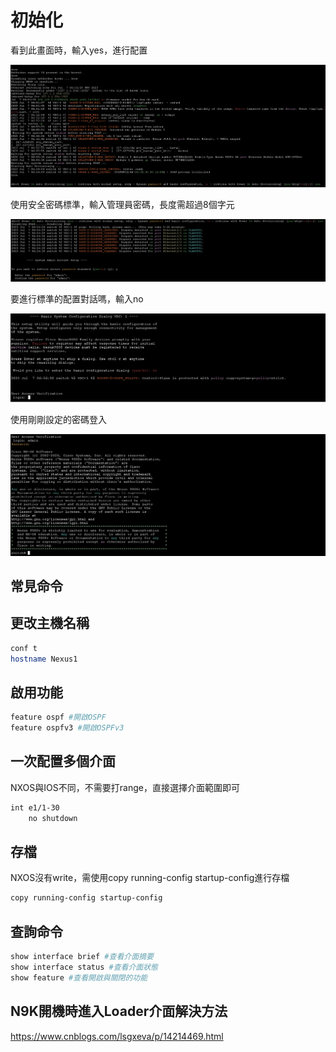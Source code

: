 # 初始化 #

看到此畫面時，輸入yes，進行配置

![](Image/1.png)

使用安全密碼標準，輸入管理員密碼，長度需超過8個字元

![](Image/2.png)


要進行標準的配置對話嗎，輸入no

![](Image/3.png)

使用剛剛設定的密碼登入

![](Image/4.png)

## 常見命令 ##

## 更改主機名稱 ##

```bash
conf t
hostname Nexus1 
```

## 啟用功能 ##

```bash
feature ospf #開啟OSPF
feature ospfv3 #開啟OSPFv3
```

## 一次配置多個介面 ##

NXOS與IOS不同，不需要打range，直接選擇介面範圍即可

```bash
int e1/1-30
    no shutdown 
```

## 存檔 ##

NXOS沒有write，需使用copy running-config startup-config進行存檔

```bash
copy running-config startup-config 
```

## 查詢命令 ##

```bash
show interface brief #查看介面摘要
show interface status #查看介面狀態
show feature #查看開啟與關閉的功能
```

## N9K開機時進入Loader介面解決方法 ##

https://www.cnblogs.com/lsgxeva/p/14214469.html